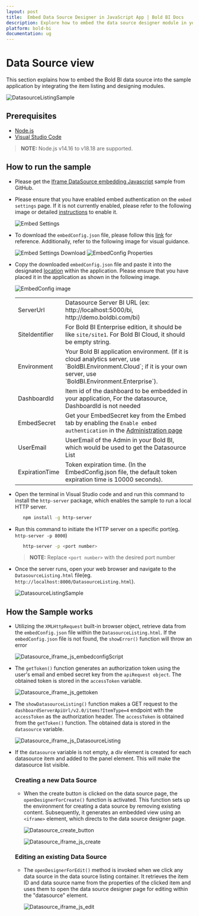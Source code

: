 ```yaml
---
layout: post
title:  Embed Data Source Designer in JavaScript App | Bold BI Docs
description: Explore how to embed the data source designer module in your JavaScript-based Web application using iFrame and how to create and edit the data source.
platform: bold-bi
documentation: ug
---
```


# Data Source view
This section explains how to embed the Bold BI data source into the sample application by integrating the item listing and designing modules.  

![DatasourceListingSample](/static/assets/iFrame-based/sample/images/Datasource_Iframe_js.png)

## Prerequisites

 * [Node.js](https://nodejs.org/en/)
 * [Visual Studio Code](https://code.visualstudio.com/download)

 > **NOTE:** Node.js v14.16 to v18.18 are supported.

## How to run the sample

* Please get the [Iframe DataSource embedding Javascript](https://github.com/boldbi/iframe-datasource-javascript-sample) sample from GitHub.

* Please ensure that you have enabled embed authentication on the `embed settings` page. If it is not currently enabled, please refer to the following image or detailed [instructions](https://help.boldbi.com/site-administration/embed-settings/#get-embed-secret-code) to enable it.

    ![Embed Settings](/static/assets/javascript/sample/images/embed-settings.png)

* To download the `embedConfig.json` file, please follow this [link](https://help.boldbi.com/site-administration/embed-settings/#get-embed-configuration-file) for reference. Additionally, refer to the following image for visual guidance.

    ![Embed Settings Download](/static/assets/javascript/sample/images/embed-settings-download.png)
    ![EmbedConfig Properties](/static/assets/javascript/sample/images/prop-core.png)

* Copy the downloaded `embedConfig.json` file and paste it into the designated [location](https://github.com/boldbi/iframe-datasource-javascript-sample/tree/master) within the application. Please ensure that you have placed it in the application as shown in the following image.
  
    ![EmbedConfig image](/static/assets/iFrame-based/sample/images/Datasource_Iframe_js_EmbedConfig.png)

    <meta charset="utf-8"/>
    <table>
    <tbody>
    <tr>
    <td align="left">ServerUrl</td>
    <td align="left">Datasource Server BI URL (ex: http://localhost:5000/bi, http://demo.boldbi.com/bi)</td>
    </tr>
    <tr>
    <td align="left">SiteIdentifier</td>
    <td align="left">For Bold BI Enterprise edition, it should be like <code>site/site1</code>. For Bold BI Cloud, it should be empty string.</td>
    </tr>
    <tr>
    <td align="left">Environment</td>
    <td align="left">Your Bold BI application environment. (If it is cloud analytics server, use `BoldBI.Environment.Cloud`; if it is your own server, use `BoldBI.Environment.Enterprise`).</td>
    </tr>
    <tr>
    <td align="left">DashboardId</td>
    <td align="left">Item id of the dashboard to be embedded in your application, For the datasource, DashboardId is not needed</td>
    </tr>
    <tr>
    <td align="left">EmbedSecret</td>
    <td align="left">Get your EmbedSecret key from the Embed tab by enabling the <code>Enable embed authentication</code> in the <a href='https://help.boldbi.com/embedded-bi/site-administration/embed-settings/'>Administration page</a></td>
    </tr>
    <tr>
    <td align="left">UserEmail</td>
    <td align="left">UserEmail of the Admin in your Bold BI, which would be used to get the Datasource List </td>
    </tr>
    <tr>
    <td align="left">ExpirationTime</td>
    <td align="left">Token expiration time. (In the EmbedConfig.json file, the default token expiration time is 10000 seconds).</td>
    </tr>
    </tbody>
    </table>
 * Open the terminal in Visual Studio code and and run this command to install the `http-server` package,  which enables the sample to run a local HTTP server.
     ```bash
        npm install -g http-server
     ```
 * Run this command to initiate the HTTP server on a specific port(eg. `http-server -p 8000`)
   
     ```bash
        http-server -p <port number>
      ```
     > **NOTE:** Replace `<port number>` with the desired port number

 * Once the server runs, open your web browser and navigate to the `DatasourceListing.html` file(eg. `http://localhost:8000/DatasourceListing.html`).

    ![DatasourceListingSample](/static/assets/iFrame-based/sample/images/Datasource_Iframe_js.png)
  
## How the Sample works

* Utilizing the `XMLHttpRequest` built-in browser object, retrieve data from the `embedConfig.json` file within the `DatasourceListing.html`. If the `embedConfig.json` file is not found, the `showError()` function will throw an error

	![Datasource_iframe_js_embedconfigScript](/static/assets/iFrame-based/sample/images/Datasource_Iframe_js_embdConfigScript.png)

* The `getToken()` function generates an authorization token using the user's email and embed secret key from the `apiRequest object`. The obtained token is stored in the `accessToken` variable.
  
  	![Datasource_iframe_js_gettoken](/static/assets/iFrame-based/sample/images/Datasource_Iframe_js_gettoken.png)

* The `showDatasourceListing()` function makes a GET request to the `dashboardServerApiUrl/v2.0/items?ItemType=4` endpoint with the `accessToken` as the authorization header. The `accessToken` is obtained from the `getToken()` function. The obtained data is stored in the `datasource` variable.
  
  	![Datasource_iframe_js_DatasourceListing](/static/assets/iFrame-based/sample/images/Datasource_Iframe_js_DatasourceListing.png)
  
* If the `datasource` variable is not empty, a div element is created for each datasource item and added to the panel element. This will make the datasource list visible. 
   
   ### Creating a new Data Source

   * When the create button is clicked on the data source page, the `openDesignerForCreate()` function is activated. This function sets up the environment for creating a data source by removing existing content. Subsequently, it generates an embedded view using an `<iframe>` element, which directs to the data source designer page.

	 	![Datasource_create_button](/static/assets/iFrame-based/sample/images/Datasource_create_button.png)
	        
		![Datasource_iframe_js_create](/static/assets/iFrame-based/sample/images/Datasource_Iframe_js_create.png)
 
   ###  Editing an existing Data Source
  
   * The `openDesignerForEdit()` method is invoked when we click any data source in the data source listing container. It retrieves the item ID and data source name from the properties of the clicked item and uses them to open the data source designer page for editing within the "datasource" element. 

     	![Datasource_iframe_js_edit](/static/assets/iFrame-based/sample/images/Datasource_Iframe_js_edit.png)
